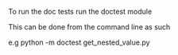 To run the doc tests run the doctest module 

This can be done from the command line as such 

e.g python -m doctest get_nested_value.py 

